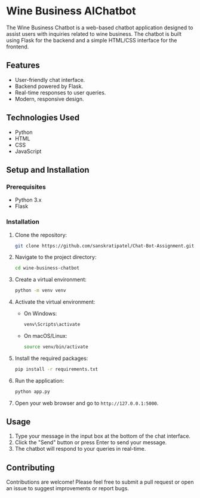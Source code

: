# Wine Business AIChatbot

The Wine Business Chatbot is a web-based chatbot application designed to assist users with inquiries related to wine business. The chatbot is built using Flask for the backend and a simple HTML/CSS interface for the frontend.

## Features

- User-friendly chat interface.
- Backend powered by Flask.
- Real-time responses to user queries.
- Modern, responsive design.

## Technologies Used

- Python
- HTML
- CSS
- JavaScript

## Setup and Installation

### Prerequisites

- Python 3.x
- Flask

### Installation

1. Clone the repository:
    ```bash
    git clone https://github.com/sanskratipatel/Chat-Bot-Assignment.git
    ```

2. Navigate to the project directory:
    ```bash
    cd wine-business-chatbot
    ```

3. Create a virtual environment:
    ```bash
    python -m venv venv
    ```

4. Activate the virtual environment:

    - On Windows:
        ```bash
        venv\Scripts\activate
        ```
    - On macOS/Linux:
        ```bash
        source venv/bin/activate
        ```

5. Install the required packages:
    ```bash
    pip install -r requirements.txt
    ```

6. Run the application:
    ```bash
    python app.py
    ```

7. Open your web browser and go to `http://127.0.0.1:5000`.


## Usage

1. Type your message in the input box at the bottom of the chat interface.
2. Click the "Send" button or press Enter to send your message.
3. The chatbot will respond to your queries in real-time.

## Contributing

Contributions are welcome! Please feel free to submit a pull request or open an issue to suggest improvements or report bugs.


